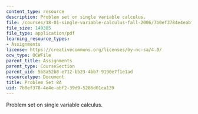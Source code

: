 ```yaml
---
content_type: resource
description: Problem set on single variable calculus.
file: /courses/18-01-single-variable-calculus-fall-2006/7b0ef3784e4eabf239d95286d01ca139_ps8a.pdf
file_size: 149385
file_type: application/pdf
learning_resource_types:
- Assignments
license: https://creativecommons.org/licenses/by-nc-sa/4.0/
ocw_type: OCWFile
parent_title: Assignments
parent_type: CourseSection
parent_uid: 5b8a52b8-e712-bb23-4bb7-9190e7f1e1ad
resourcetype: Document
title: Problem Set 8A
uid: 7b0ef378-4e4e-abf2-39d9-5286d01ca139
---
```

Problem set on single variable calculus.